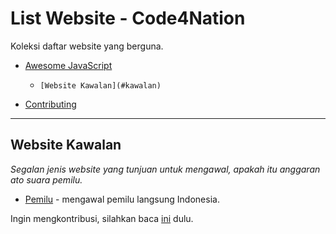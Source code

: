 # List Website - Code4Nation

Koleksi daftar website yang berguna.

* [Awesome JavaScript](#awesome-javascrip)
  * 	[Website Kawalan](#kawalan)
* [Contributing](#contributing)

----


## Website Kawalan

*Segalan jenis website yang tunjuan untuk mengawal, apakah itu anggaran ato suara pemilu.*

* [Pemilu](http://www.kawalpemilu.org) - mengawal pemilu langsung Indonesia.

Ingin mengkontribusi, silahkan baca [ini](www.code4nations.com) dulu.

